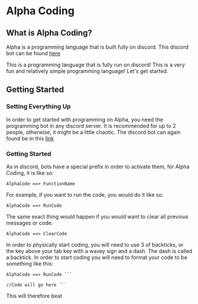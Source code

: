 # Alpha Coding

## What is Alpha Coding?

Alpha is a programming language that is built fully on discord. This discord bot can be found [here](https://discord.com/api/oauth2/authorize?client_id=833746120462041109&permissions=8&scope=bot)

This is a programming language that is fully run on discord! 
This is a very fun and relatively simple programming language!
Let's get started.

## Getting Started

### Setting Everything Up

In order to get started with programming on Alpha, you need the programming bot in any discord server.
It is recommended for up to 2 people, otherwise, it might be a little chaotic.
The discord bot can again found be in this [link](https://discord.com/api/oauth2/authorize?client_id=833746120462041109&permissions=8&scope=bot)

### Getting Started

As in discord, bots have a special prefix in order to activate them, for Alpha Coding, it is like so:

```
AlphaCode ==> FunctionName
```

For example, if you want to run the code, you would do it like so:

```
AlphaCode ==> RunCode
```

The same exact thing would happen if you would want to clear all previous messages or code:

```
AlphaCode ==> ClearCode
```

In order to physically start coding, you will need to use 3 of backticks, or the key above your tab key with a wavey sign and a dash. The dash is called a backtick. In order to start coding you will need to format your code to be something like this:

```
AlphaCode ==> RunCode ```

//Code will go here ```
```
This will therefore beat
